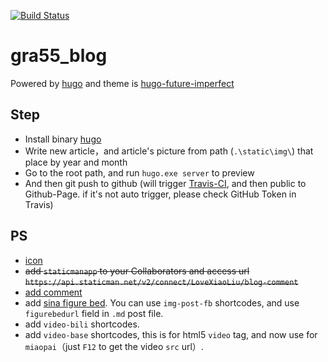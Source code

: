 [![Build Status](https://app.travis-ci.com/LoveXiaoLiu/gra55_blog.svg?branch=master)](https://app.travis-ci.com/LoveXiaoLiu/gra55_blog)
# gra55_blog
Powered by [hugo](https://gohugo.io/commands/hugo/) and theme is [hugo-future-imperfect](https://github.com/jpescador/hugo-future-imperfect)

## Step
+ Install binary [hugo](https://github.com/gohugoio/hugo/releases)
+ Write new article，and article's picture from path (`.\static\img\`) that place by year and month
+ Go to the root path, and run `hugo.exe server` to preview
+ And then git push to github (will trigger [Travis-CI](https://www.travis-ci.org/), and then public to Github-Page. if it's not auto trigger, please check GitHub Token in Travis)

## PS
+ [icon](http://www.fontawesome.com.cn/)
+ ~~add `staticmanapp` to your Collaborators and access url `https://api.staticman.net/v2/connect/LoveXiaoLiu/blog-comment`~~
+ [add comment](https://www.yangliu.date//blog/2019/blog/hugo_plus_staticman/)
+ add [sina figure bed](https://photo.weibo.com/2322571331). You can use `img-post-fb` shortcodes, and use `figurebedurl` field in `.md` post file.
+ add `video-bili` shortcodes.
+ add `video-base` shortcodes, this is for html5 `video` tag, and now use for `miaopai`（just `F12` to get the video `src` url）.